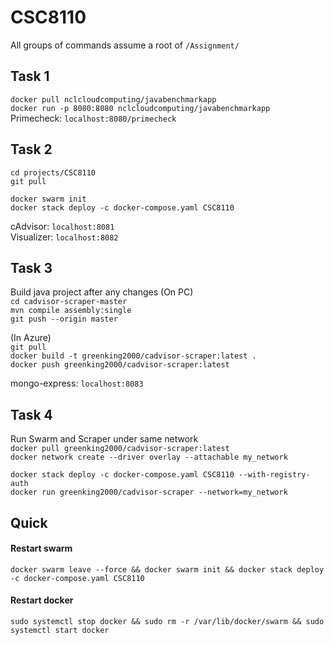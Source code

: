 # CSC8110
All groups of commands assume a root of `/Assignment/`
## Task 1
`docker pull nclcloudcomputing/javabenchmarkapp`  
`docker run -p 8080:8080 nclcloudcomputing/javabenchmarkapp`  
Primecheck: `localhost:8080/primecheck`  

## Task 2
`cd projects/CSC8110`  
`git pull`  

`docker swarm init`  
`docker stack deploy -c docker-compose.yaml CSC8110`

cAdvisor: `localhost:8081`  
Visualizer: `localhost:8082`  

## Task 3
Build java project after any changes (On PC)  
`cd cadvisor-scraper-master`  
`mvn compile assembly:single`  
`git push --origin master`

(In Azure)  
`git pull`  
`docker build -t greenking2000/cadvisor-scraper:latest .`  
`docker push greenking2000/cadvisor-scraper:latest`

mongo-express: `localhost:8083`

## Task 4
Run Swarm and Scraper under same network  
`docker pull greenking2000/cadvisor-scraper:latest`  
`docker network create --driver overlay --attachable my_network`  

`docker stack deploy -c docker-compose.yaml CSC8110 --with-registry-auth`  
`docker run greenking2000/cadvisor-scraper --network=my_network`
  

## Quick
#### Restart swarm
`docker swarm leave --force && docker swarm init && docker stack deploy -c docker-compose.yaml CSC8110` 

#### Restart docker
`sudo systemctl stop docker && sudo rm -r /var/lib/docker/swarm && sudo systemctl start docker`